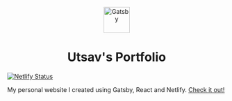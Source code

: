 
<p align="center">
  <a href="https://www.gatsbyjs.org">
    <img alt="Gatsby" src="https://www.gatsbyjs.org/monogram.svg" width="60" />
  </a>
</p>
<h1 align="center">
  Utsav's Portfolio
</h1>

[![Netlify Status](https://api.netlify.com/api/v1/badges/ea946ac2-b240-4a6e-b4c4-208baf92e861/deploy-status)](https://app.netlify.com/sites/ecstatic-tereshkova-fcee0c/deploys)

My personal website I created using Gatsby, React and Netlify. [Check it out!](https://ecstatic-tereshkova-fcee0c.netlify.com/)



